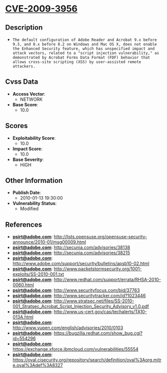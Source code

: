 
# [CVE-2009-3956](https://cve.mitre.org/cgi-bin/cvename.cgi?name=CVE-2009-3956)

## Description

- `The default configuration of Adobe Reader and Acrobat 9.x before 9.3, and 8.x before 8.2 on Windows and Mac OS X, does not enable the Enhanced Security feature, which has unspecified impact and attack vectors, related to a "script injection vulnerability," as demonstrated by Acrobat Forms Data Format (FDF) behavior that allows cross-site scripting (XSS) by user-assisted remote attackers.`

## Cvss Data

- **Access Vector**:
  - NETWORK
- **Base Score**:
  - 10.0

## Scores

- **Exploitability Score**:
  - 10.0
- **Impact Score**:
  - 10.0
- **Base Severity**:
  - HIGH

## Other Information

- **Publish Date**:
  - 2010-01-13 19:30:00
- **Vulnerability Status**:
  - Modified

## References

- **psirt@adobe.com**: http://lists.opensuse.org/opensuse-security-announce/2010-01/msg00009.html
- **psirt@adobe.com**: http://secunia.com/advisories/38138
- **psirt@adobe.com**: http://secunia.com/advisories/38215
- **psirt@adobe.com**: http://www.adobe.com/support/security/bulletins/apsb10-02.html
- **psirt@adobe.com**: http://www.packetstormsecurity.org/1001-exploits/SS-2010-001.txt
- **psirt@adobe.com**: http://www.redhat.com/support/errata/RHSA-2010-0060.html
- **psirt@adobe.com**: http://www.securityfocus.com/bid/37763
- **psirt@adobe.com**: http://www.securitytracker.com/id?1023446
- **psirt@adobe.com**: http://www.stratsec.net/files/SS-2010-001_Stratsec_Acrobat_Script_Injection_Security_Advisory_v1.0.pdf
- **psirt@adobe.com**: http://www.us-cert.gov/cas/techalerts/TA10-013A.html
- **psirt@adobe.com**: http://www.vupen.com/english/advisories/2010/0103
- **psirt@adobe.com**: https://bugzilla.redhat.com/show_bug.cgi?id=554296
- **psirt@adobe.com**: https://exchange.xforce.ibmcloud.com/vulnerabilities/55554
- **psirt@adobe.com**: https://oval.cisecurity.org/repository/search/definition/oval%3Aorg.mitre.oval%3Adef%3A8327
